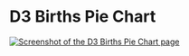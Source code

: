 # D3 Births Pie Chart

[![Screenshot of the D3 Births Pie Chart page](https://res.cloudinary.com/gerhynes/image/upload/v1519164562/Screenshot-2018-2-20_Pie_Chart_Exercise_adsqhw.png)](https://gk-hynes.github.io/d3-births-pie-chart/)
